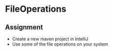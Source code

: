# FileOperations

## Assignment

- Create a new maven project in IntelliJ
- Use some of the file operations on your system